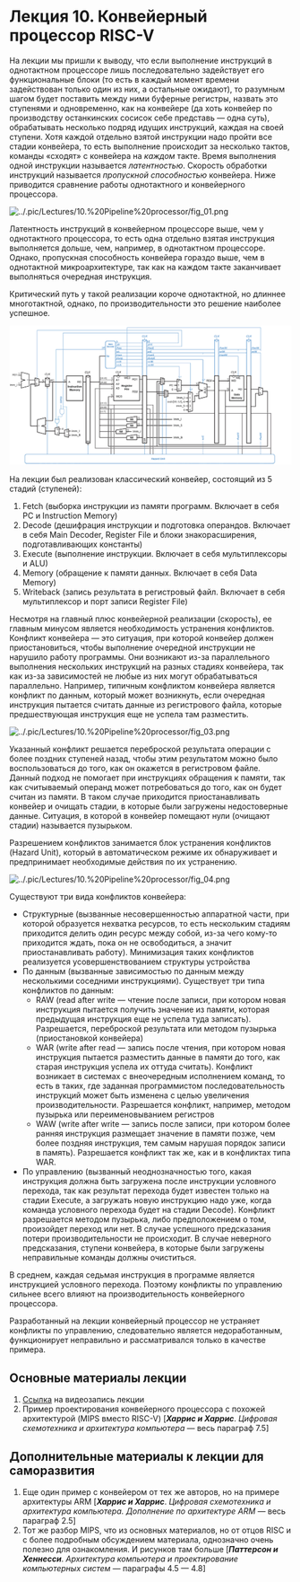 # Лекция 10. Конвейерный процессор RISC-V

На лекции мы пришли к выводу, что если выполнение инструкций в однотактном процессоре лишь последовательно задействует его функциональные блоки (то есть в каждый момент времени задействован только один из них, а остальные ожидают), то разумным шагом будет поставить между ними буферные регистры, назвать это ступенями и одновременно, как на конвейере (да хоть конвейер по производству останкинских сосисок себе представь — одна суть), обрабатывать несколько подряд идущих инструкций, каждая на своей ступени. Хотя каждой отдельно взятой инструкции надо пройти все стадии конвейера, то есть выполнение происходит за несколько тактов, команды «сходят» с конвейера на *каждом* такте. Время выполнения одной инструкции называется *латентностью*. Скорость обработки инструкций называется *пропускной способностью* конвейера. Ниже приводится сравнение работы однотактного и конвейерного процессора.

![../.pic/Lectures/10.%20Pipeline%20processor/fig_01.png](../.pic/Lectures/10.%20Pipeline%20processor/fig_01.png)

Латентность инструкций в конвейерном процессоре выше, чем у однотактного процессора, то есть одна отдельно взятая инструкция выполняется дольше, чем, например, в однотактном процессоре. Однако, пропускная способность конвейера гораздо выше, чем в однотактной микроархитектуре, так как на каждом такте заканчивает выполняться очередная инструкция.

Критический путь у такой реализации короче однотактной, но длиннее многотактной, однако, по производительности это решение наиболее успешное.

![../.pic/Lectures/10.%20Pipeline%20processor/fig_02.png](../.pic/Lectures/10.%20Pipeline%20processor/fig_02.png)

На лекции был реализован классический конвейер, состоящий из 5 стадий (ступеней):

1. Fetch (выборка инструкции из памяти программ. Включает в себя PC и Instruction Memory)
2. Decode (дешифрация инструкции и подготовка операндов. Включает в себя Main Decoder, Register File и блоки знакорасширения, подготавливающих константы)
3. Execute (выполнение инструкции. Включает в себя мультиплексоры и ALU)
4. Memory (обращение к памяти данных. Включает в себя Data Memory)
5. Writeback (запись результата в регистровый файл. Включает в себя мультиплексор и порт записи Register File)

Несмотря на главный плюс конвейерной реализации (скорость), ее главным минусом является необходимость устранения конфликтов. Конфликт конвейера — это ситуация, при которой конвейер должен приостановиться, чтобы выполнение очередной инструкции не нарушило работу программы. Они возникают из-за параллельного выполнения нескольких инструкций на разных стадиях конвейера, так как из-за зависимостей не любые из них могут обрабатываться параллельно. Например, типичным конфликтом конвейера является конфликт по данным, который может возникнуть, если очередная инструкция пытается считать данные из регистрового файла, которые предшествующая инструкция еще не успела там разместить.

![../.pic/Lectures/10.%20Pipeline%20processor/fig_03.png](../.pic/Lectures/10.%20Pipeline%20processor/fig_03.png)

Указанный конфликт решается переброской результата операции с более поздних ступеней назад, чтобы этим результатом можно было воспользоваться до того, как он окажется в регистровом файле. Данный подход не помогает при инструкциях обращения к памяти, так как считываемый операнд может потребоваться до того, как он будет считан из памяти. В таком случае приходится приостанавливать конвейер и очищать стадии, в которые были загружены недостоверные данные. Ситуация, в которой в конвейер помещают нули (очищают стадии) называется пузырьком.

Разрешением конфликтов занимается блок устранения конфликтов (Hazard Unit), который в автоматическом режиме их обнаруживает и предпринимает необходимые действия по их устранению.

![../.pic/Lectures/10.%20Pipeline%20processor/fig_04.png](../.pic/Lectures/10.%20Pipeline%20processor/fig_04.png)

Существуют три вида конфликтов конвейера:

- Структурные (вызванные несовершенностью аппаратной части, при которой образуется нехватка ресурсов, то есть нескольким стадиям приходится делить один ресурс между собой, из-за чего кому-то приходится ждать, пока он не освободиться, а значит приостанавливать работу). Минимизация таких конфликтов реализуется усовершенствованием структуры устройства
- По данным (вызванные зависимостью по данным между несколькими соседними инструкциями). Существует три типа конфликтов по данным:
  - RAW (read after write — чтение после записи, при котором новая инструкция пытается получить значение из памяти, которая предыдущая инструкция еще не успела туда записать). Разрешается, переброской результата или методом пузырька (приостановкой конвейера)
  - WAR (write after read — запись после чтения, при котором новая инструкция пытается разместить данные в памяти до того, как старая инструкция успела их оттуда считать). Конфликт возникает в системах с внеочередным исполнением команд, то есть в таких, где заданная программистом последовательность инструкций может быть изменена с целью увеличения производительности. Разрешается конфликт, например, методом пузырька или переименовыванием регистров
  - WAW (write after write — запись после записи, при котором более ранняя инструкция размещает значение в памяти позже, чем более поздняя инструкция, тем самым нарушая порядок записи в память). Разрешается конфликт так же, как и в конфликтах типа WAR.
- По управлению (вызванный неоднозначностью того, какая инструкция должна быть загружена после инструкции условного перехода, так как результат перехода будет известен только на стадии Execute, а загружать новую инструкцию надо уже, когда команда условного перехода будет на стадии Decode). Конфликт разрешается методом пузырька, либо предположением о том, произойдет переход или нет. В случае успешного предсказания потери производительности не происходит. В случае неверного предсказания, ступени конвейера, в которые были загружены неправильные команды должны очиститься.

В среднем, каждая седьмая инструкция в программе является инструкцией условного перехода. Поэтому конфликты по управлению сильнее всего влияют на производительность конвейерного процессора.

Разработанный на лекции конвейерный процессор не устраняет конфликты по управлению, следовательно является недоработанным, функционирует неправильно и рассматривался только в качестве примера.

## Основные материалы лекции

1. [Ссылка](https://www.youtube.com/watch?v=NmWBUrUmI3E) на видеозапись лекции
2. Пример проектирования конвейерного процессора с похожей архитектурой (MIPS вместо RISC-V) [***Харрис и Харрис***. *Цифровая схемотехника и архитектура компьютера* — весь параграф 7.5]

## Дополнительные материалы к лекции для саморазвития

1. Еще один пример с конвейером от тех же авторов, но на примере архитектуры ARM [***Харрис и Харрис***. *Цифровая схемотехника и архитектура компьютера. Дополнение по архитектуре ARM —* весь параграф 2.5]
2. Тот же разбор MIPS, что из основных материалов, но от отцов RISC и с более подробным обсуждением материала, однозначно очень полезно для ознакомления. И рисунков там больше [***Паттерсон и Хеннесси***. *Архитектура компьютера и проектирование компьютерных систем* — параграфы 4.5 — 4.8]

